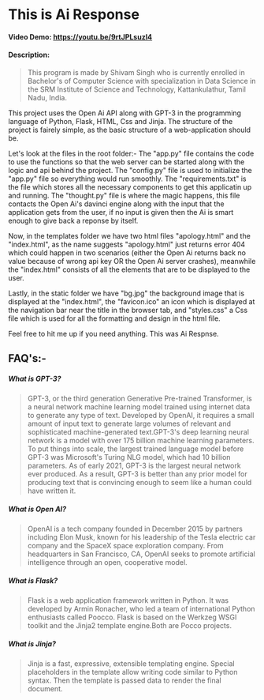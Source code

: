 # This is Ai Response
#### Video Demo:  <https://youtu.be/9rtJPLsuzI4>
#### Description:
> This program is made by Shivam Singh who is currently enrolled in Bachelor's of Computer Science with specialization in Data Science in the SRM Institute of Science and Technology, Kattankulathur, Tamil Nadu, India.

This project uses the Open Ai API along with GPT-3 in the programming language of Python, Flask, HTML, Css and Jinja.
The structure of the project is fairely simple, as the basic structure of a web-application should be.

Let's look at the files in the root folder:-
The "app.py" file contains the code to use the functions so that the web server can be started along with the logic and api behind the project.
The "config.py" file is used to initialize the "app.py" file so everything would run smoothly.
The "requirements.txt" is the file which stores all the necessary components to get this applicatin up and running.
The "thought.py" file is where the magic happens, this file contacts the Open Ai's davinci engine along with the input that the application gets from the user, if no input is given then the Ai is smart enough to give back a reponse by itself.

Now, in the templates folder we have two html files "apology.html" and the "index.html", as the name suggests "apology.html" just returns error 404 which could happen in two scenarios (either the Open Ai returns back no value because of wrong api key OR the Open Ai server crashes), meanwhile the "index.html" consists of all the elements that are to be displayed to the user.

Lastly, in the static folder we have "bg.jpg" the background image that is displayed at the "index.html", the "favicon.ico" an icon which is displayed at the navigation bar near the title in the browser tab, and "styles.css" a Css file which is used for all the formatting and design in the html file.

Feel free to hit me up if you need anything.
This was Ai Respnse.

## FAQ's:-

##### What is GPT-3?
> GPT-3, or the third generation Generative Pre-trained Transformer, is a neural network machine learning model trained using internet data to generate any type of text. Developed by OpenAI, it requires a small amount of input text to generate large volumes of relevant and sophisticated machine-generated text.GPT-3's deep learning neural network is a model with over 175 billion machine learning parameters. To put things into scale, the largest trained language model before GPT-3 was Microsoft's Turing NLG model, which had 10 billion parameters. As of early 2021, GPT-3 is the largest neural network ever produced. As a result, GPT-3 is better than any prior model for producing text that is convincing enough to seem like a human could have written it.

##### What is Open AI?
> OpenAI is a tech company founded in December 2015 by partners including Elon Musk, known for his leadership of the Tesla electric car company and the SpaceX space exploration company. From headquarters in San Francisco, CA, OpenAI seeks to promote artificial intelligence through an open, cooperative model.

##### What is Flask?
> Flask is a web application framework written in Python. It was developed by Armin Ronacher, who led a team of international Python enthusiasts called Poocco. Flask is based on the Werkzeg WSGI toolkit and the Jinja2 template engine.Both are Pocco projects.

##### What is Jinja?
> Jinja is a fast, expressive, extensible templating engine. Special placeholders in the template allow writing code similar to Python syntax. Then the template is passed data to render the final document.
